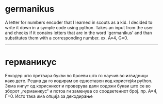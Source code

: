 # germanikus
A letter for numbers encoder that I learned in scouts as a kid. I decided to write it down in a symple code using python.
Takes an input from the user and checks if it conains letters that are in the word 'germanikus' and than substitutes them with a corresponding number. ex. A=4, G=0. 

-----------------------------------------------------------------------------------------------------------------------------------------------------------
# германикус
Енкодер што претвара букви во броеви што го научив во извидници како дете. 
Решив да го кодирам во едноставен код користејќи python.
Зема инпут од корисникот и проверува дали содржи букви што се во зборот „германикус“ и потоа ги заменува со соодветениот број. пр. А=4, Г=0.
Исто така има опција за декодирање
